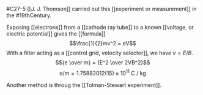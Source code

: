 #C27-5 
[[J. J. Thomson]] carried out this [[experiment or measurement]] in the #19thCentury.

Exposing [[electrons]] from a [[cathode ray tube]] to a known [[voltage, or electric potential]] gives the [[formula]] $$\frac{1}{2}mv^2 = eV$$
With a filter acting as a [[control grid, velocity selector]], we have $v=E/B$. $${e \over m} = {E^2 \over 2VB^2}$$
$$\text{e/m} = 1.75882012(15) \times 10^{11}\text{ C / kg}$$


Another method is throug the [[Tolman-Stewart experiment]].